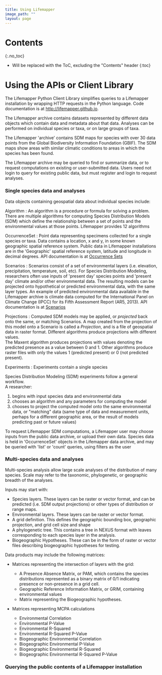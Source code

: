 ```yaml
---
title: Using Lifemapper
image_path: ""
layout: page
---
```

# Contents
{:.no_toc}

* Will be replaced with the ToC, excluding the "Contents" header
{:toc}

# Using the APIs or Client Library


The Lifemapper Python Client Library simplifies queries to a Lifemapper
installation by wrapping HTTP requests in the Python language.
Code documentation is at http://lifemapper.github.io.   

The Lifemapper archive contains datasets represented by different data objects 
which contain data and metadata about that data.  Analyses can be performed 
on individual species or taxa, or on large groups of taxa.  

The Lifemapper 'archive' contains SDM maps for species with over 30 data points 
from the Global Biodiversity Information Foundation (GBIF).  The SDM maps show 
areas with similar climatic conditions to areas in which the species has been 
found.

The Lifemapper archive may be queried to find or summarize data, or to 
request computations on existing or user-submitted data.  Users need not login 
to query for existing public data, but must register and login to request 
analyses.
 
### Single species data and analyses

Data objects containing geospatial data about individual species include:

Algorithm
: An algorithm is a procedure or formula for solving a problem.  There are 
  multiple algorithms for computing Species Distribution Models (SDM) which 
  define the relationship between a set of points and the environmental values 
  at those points. Lifemapper provides 12 algorithms

OccurrenceSet
: Point data representing specimens collected for a single species or taxa.  Data
  contains a location, x and y, in some known geographic spatial reference system.
  Public data in Lifemapper installations are in the 'Geographic' spatial 
  reference system, latitude and longitude in decimal degrees. API documentation
  is at [Occurrence Sets](/documentation/api.html#/Occurrence_Sets) 

Scenarios
: Scenarios consist of a set of environmental layers (i.e. elevation, 
  precipitation, temperature, soil, etc).  For Species Distribution Modeling, 
  researchers often use inputs of 'present day' species points and 'present day' 
  climate and/or other environmental data.  The resulting models can be 
  projected onto hypothetical or predicted environmental data, with the
  same layer types.  An example of predicted environmental data available in 
  the Lifemapper archive is climate data computed for the 
  International Panel on Climate Change (IPCC) for its Fifth Assessment 
  Report (AR5, 2013).  API documentation is at 
  [Scenarios](/documentation/api.html#/Scenarios)
  
Projections
: Computed SDM models may be applied, or *projected* back onto the same, or 
  matching Scenarios.  A map created from the projection of this model onto 
  a Scenario is called a *Projection*, and is a file of geospatial data in 
  raster format.  Different algorithms produce projections with different values.  
  The Maxent algorithm produces projections with values denoting the predicted 
  presence as a value between 0 and 1.  Other algorithms produce raster files 
  with only the values 1 (predicted present) or 0 (not predicted present).
  
Experiments
:  Experiments contain a single species 

Species Distribution Modeling (SDM) experiments follow a general workflow.  
A researcher:

  1. begins with input species data and environmental data 
  1. chooses an algorithm and any parameters for computing the model
  1. chooses to project the computed model onto the same environmental
     data, or "matching" data (same type of data and measurement units, 
     perhaps for a different geographic area, or the result of models predicting 
     past or future values) 
     
To request Lifemapper SDM computations, a Lifemapper user may choose inputs from
the public data archive, or upload their own data.  Species data is held in 
'OccurrenceSet' objects in the Lifemapper data archive, and may be queried 
with 'list' or 'count' queries, using filters as the user   

### Multi-species data and analyses

Multi-species analysis allow large scale analyses of the distribution of many 
species.  Scale may refer to the taxonomic, phylogenetic, or geographic breadth 
of the analyses.

Inputs may start with:

 * Species layers.  These layers can be raster or vector format, and can 
   be predicted (i.e. SDM output projections) or other types of distribution 
   or range maps.  
 * Environmental layers.  These layers can be raster or vector format.
 * A grid definition. This defines the geographic bounding box, geographic 
   projection, and grid cell size and shape
 * A phylogenetic tree. This contains a tree in NEXUS format with leaves
   corresponding to each species layer in the analysis.
 * Biogeographic Hypotheses.  These can be in the form of raster or vector files
   describing biogeographic hypotheses for testing.

Data products may include the following matrices:

 * Matrices representing the intersection of layers with the grid:
   * A Presence Absence Matrix, or PAM, which contains the species distributions
     represented as a binary matrix of 0/1 indicating presence or non-presence 
     in a grid cell.
   * Geographic Reference Information Matrix, or GRIM, containing environmental 
     values
   * Matrix representing the Biogeographic hypotheses.
   
 * Matrices representing MCPA calculations 
   * Environmental Correlation
   * Environmental P-Value
   * Environmental R-Squared
   * Environmental R-Squared P-Value
   * Biogeographic Environmental Correlation
   * Biogeographic Environmental P-Value
   * Biogeographic Environmental R-Squared
   * Biogeographic Environmental R-Squared P-Value

### Querying the public contents of a Lifemapper installation



